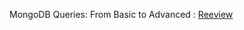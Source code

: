 MongoDB Queries: From Basic to Advanced : [Reeview]("https://github.com/hameed003/mongoDB/blob/main/mongoDB-queries.md")
